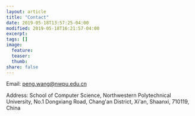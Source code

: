 ```yaml
---
layout: article
title: "Contact"
date: 2019-05-18T13:57:25-04:00
modified: 2019-05-18T16:21:57-04:00
excerpt:
tags: []
image:
  feature:
  teaser:
  thumb:
share: false
---
```


Email: peng.wang@nwpu.edu.cn

Address: School of Computer Science, Northwestern Polytechnical University, No.1 Dongxiang Road, Chang'an District, Xi'an, Shaanxi, 710119, China
